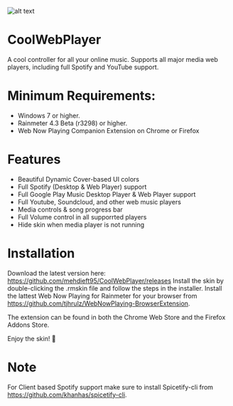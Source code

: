 ![alt text](https://i.imgur.com/Q7nQxX5.png)
# CoolWebPlayer
A cool controller for all your online music. Supports all major media web players, including full Spotify and YouTube support.
# Minimum Requirements:
- Windows 7 or higher.
- Rainmeter 4.3 Beta (r3298) or higher.
- Web Now Playing Companion Extension on Chrome or Firefox
# Features
- Beautiful Dynamic Cover-based UI colors
- Full Spotify (Desktop & Web Player) support
- Full Google Play Music Desktop Player & Web Player support
- Full Youtube, Soundcloud, and other web music players
- Media controls & song progress bar
- Full Volume control in all supporrted players
- Hide skin when media player is not running
# Installation
Download the latest version here: https://github.com/mehdieft95/CoolWebPlayer/releases
Install the skin by double-clicking the .rmskin file and follow the steps in the installer.
Install the lattest Web Now Playing for Rainmeter for your browser from https://github.com/tjhrulz/WebNowPlaying-BrowserExtension.

The extension can be found in both the Chrome Web Store and the Firefox Addons Store.

Enjoy the skin! 🎉
# Note
For Client based Spotify support make sure to install Spicetify-cli from https://github.com/khanhas/spicetify-cli.

